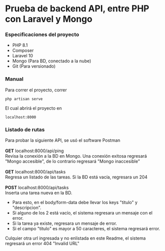 <h1>Prueba de backend API, entre PHP con Laravel y Mongo</h1> 

<h3>Especificaciones del proyecto</h3> 

<ul>
    <li>PHP 8.1</li>
    <li>Composer</li>
    <li>Laravel 10</li>
    <li>Mongo (Para BD, conectado a la nube)</li>
    <li>Git (Para versionado)</li>
</ul>

<h3>Manual</h3>

Para correr el proyecto, correr

<code>php artisan serve</code>

El cual abrirá el proyecto en 

<code>localhost:8000</code>

<h3>Listado de rutas</h3>
Para probar la siguiente API, se usó el software Postman
<br>
<br>
<b>GET</b> localhost:8000/api/ping
<br>
Revisa la conexión a la BD en Mongo. Una conexión exitosa regresará "Mongo accesible", de lo contrario regresará "Mongo inaccesible"
<br>
<br>
<b>GET</b> localhost:8000/api/tasks
<br>
Regresa un listado de las tareas. Si la BD está vacía, regresara un 204
<br>
<br>
<b>POST</b> localhost:8000/api/tasks
<br>
Inserta una tarea nueva en la BD. 
<ul>
<li>Para esto, en el body/form-data debe llevar los keys "titulo" y "descripcion".</li>  
<li>Si alguno de los 2 está vacío, el sistema regresara un mensaje con el error. </li>
<li>Si la tarea ya existe, regresara un mensaje de error. </li>
<li>Si el campo "titulo" es mayor a 50 caracteres, el sistema regresará error.</li>
</ul>

Culquier otra url ingresada y no enlistada en este Readme, el sistema regresará un error 404 "Invalid URL"
